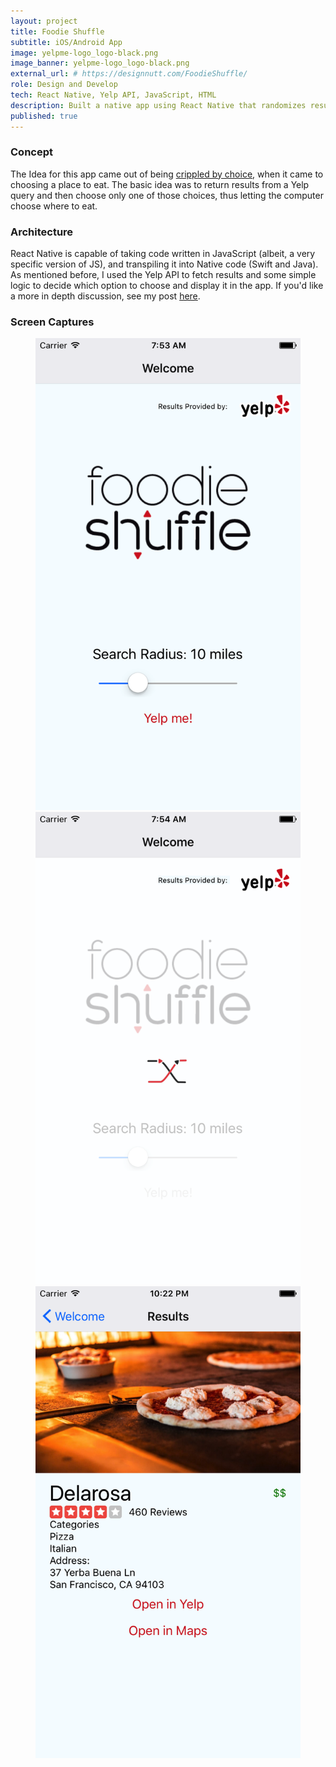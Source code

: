 ```yaml
---
layout: project
title: Foodie Shuffle
subtitle: iOS/Android App
image: yelpme-logo_logo-black.png
image_banner: yelpme-logo_logo-black.png
external_url: # https://designnutt.com/FoodieShuffle/
role: Design and Develop
tech: React Native, Yelp API, JavaScript, HTML
description: Built a native app using React Native that randomizes results pulled in from Yelp API based on location.
published: true
---
```


### Concept  
The Idea for this app came out of being [crippled by choice](https://en.wikipedia.org/wiki/The_Paradox_of_Choice), when it came to choosing a place to eat. The basic idea was to return results from a Yelp query and then choose only one of those choices, thus letting the computer choose where to eat.

### Architecture

React Native is capable of taking code written in JavaScript (albeit, a very specific version of JS), and transpiling it into Native code (Swift and Java). As mentioned before, I used the Yelp API to fetch results and some simple logic to decide which option to choose and display it in the app. If you'd like a more in depth discussion, see my post [here](https://medium.com).

### Screen Captures
<figure class="img-wrapper">
    <img src="/images/FS-Screen1.png" class="img-full img--project-piece" alt="Foodie Shuffle App Screenshot">
    <img src="/images/FS-Screen2.png" class="img-full img--project-piece" alt="Foodie Shuffle App Screenshot">
    <img src="/images/FS-Screen3.png" class="img-full img--project-piece" alt="Foodie Shuffle App Screenshot">
</figure>
